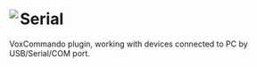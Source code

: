 # Serial <img align="left" src=https://github.com/NAITcompany/Serial/blob/master/PluginStuff/icon.png>
VoxCommando plugin, working with devices connected to PC by USB/Serial/COM port.
